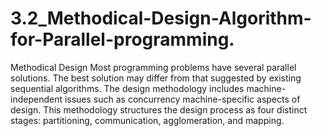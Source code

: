 # 3.2_Methodical-Design-Algorithm-for-Parallel-programming.
Methodical Design Most programming problems have several parallel solutions. The best solution may differ from that suggested by existing sequential algorithms. The design methodology includes machine-independent issues such as concurrency machine-specific aspects of design. This methodology structures the design process as four distinct stages:  partitioning, communication,  agglomeration, and  mapping. 
